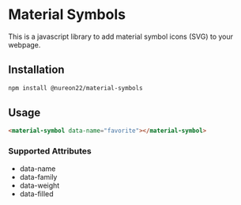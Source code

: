 # Material Symbols

This is a javascript library to add material symbol icons (SVG)
to  your webpage.

## Installation

```sh
npm install @nureon22/material-symbols
```

## Usage

```html
<material-symbol data-name="favorite"></material-symbol>
```

### Supported Attributes

- data-name
- data-family
- data-weight
- data-filled

